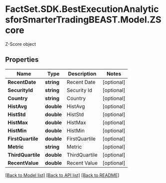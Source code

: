 # FactSet.SDK.BestExecutionAnalyticsforSmarterTradingBEAST.Model.ZScore
Z-Score object

## Properties

Name | Type | Description | Notes
------------ | ------------- | ------------- | -------------
**RecentDate** | **string** | Recent Date | [optional] 
**SecurityId** | **string** | Security Id | [optional] 
**Country** | **string** | Country | [optional] 
**HistAvg** | **double** | HistAvg | [optional] 
**HistStd** | **double** | HistStd | [optional] 
**HistMax** | **double** | HistMax | [optional] 
**HistMin** | **double** | HistMin | [optional] 
**FirstQuartile** | **double** | FirstQuartile | [optional] 
**Metric** | **string** | Metric | [optional] 
**ThirdQuartile** | **double** | ThirdQuartile | [optional] 
**RecentValue** | **double** | Recent Value | [optional] 

[[Back to Model list]](../README.md#documentation-for-models) [[Back to API list]](../README.md#documentation-for-api-endpoints) [[Back to README]](../README.md)

